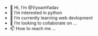 - 👋 Hi, I’m @VyoamYadav
- 👀 I’m interested in python
- 🌱 I’m currently learning web devlopment
- 💞️ I’m looking to collaborate on ...
- 📫 How to reach me ...

<!---
VyoamYadav/VyoamYadav is a ✨ special ✨ repository because its `README.md` (this file) appears on your GitHub profile.
You can click the Preview link to take a look at your changes.
--->
